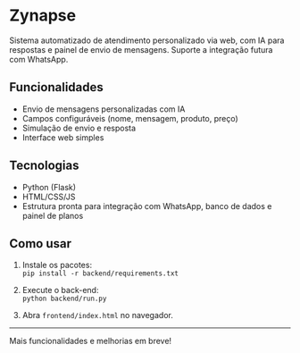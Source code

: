 # Zynapse

Sistema automatizado de atendimento personalizado via web, com IA para respostas e painel de envio de mensagens. Suporte a integração futura com WhatsApp.

## Funcionalidades

- Envio de mensagens personalizadas com IA
- Campos configuráveis (nome, mensagem, produto, preço)
- Simulação de envio e resposta
- Interface web simples

## Tecnologias

- Python (Flask)
- HTML/CSS/JS
- Estrutura pronta para integração com WhatsApp, banco de dados e painel de planos

## Como usar

1. Instale os pacotes:  
   `pip install -r backend/requirements.txt`

2. Execute o back-end:  
   `python backend/run.py`

3. Abra `frontend/index.html` no navegador.

---

Mais funcionalidades e melhorias em breve!
